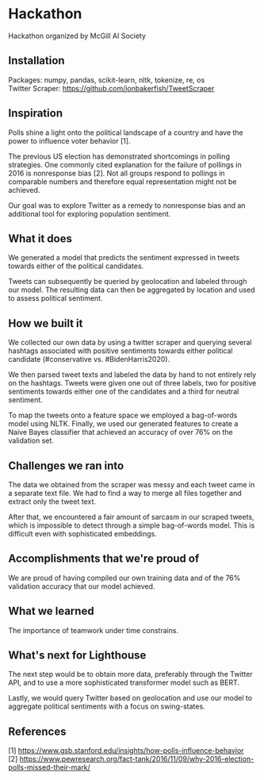 # Hackathon
Hackathon organized by McGill AI Society

## Installation
Packages: numpy, pandas, scikit-learn, nltk, tokenize, re, os   
Twitter Scraper: https://github.com/jonbakerfish/TweetScraper

## Inspiration
Polls shine a light onto the political landscape of a country and have the power to influence voter behavior [1]. 

The previous US election has demonstrated shortcomings in polling strategies. One commonly cited explanation for the failure of pollings in 2016 is nonresponse bias [2]. Not all groups respond to pollings in comparable numbers and therefore equal representation might not be achieved.

Our goal was to explore Twitter as a remedy to nonresponse bias and an additional tool for exploring population sentiment.  

## What it does
We generated a model that predicts the sentiment expressed in tweets towards either of the political candidates. 

Tweets can subsequently be queried by geolocation and labeled through our model. The resulting data can then be aggregated by location and used to assess political sentiment.

## How we built it
We collected our own data by using a twitter scraper and querying several hashtags associated with positive sentiments towards either political candidate (#conservative vs. #BidenHarris2020). 

We then parsed tweet texts and labeled the data by hand to not entirely rely on the hashtags. Tweets were given one out of three labels, two for positive sentiments towards either one of the candidates and a third for neutral sentiment.

To map the tweets onto a feature space we employed a bag-of-words model using NLTK. Finally, we used our generated features to create a Naive Bayes classifier that achieved an accuracy of over 76% on the validation set.
  
## Challenges we ran into
The data we obtained from the scraper was messy and each tweet came in a separate text file. We had to find a way to merge all files together and extract only the tweet text.

After that, we encountered a fair amount of sarcasm in our scraped tweets, which is impossible to detect through a simple bag-of-words model. This is difficult even with sophisticated embeddings.

## Accomplishments that we're proud of
We are proud of having compiled our own training data and of the 76% validation accuracy that our model achieved.

## What we learned
The importance of teamwork under time constrains.

## What's next for Lighthouse
The next step would be to obtain more data, preferably through the Twitter API, and to use a more sophisticated transformer model such as BERT.

Lastly, we would query Twitter based on geolocation and use our model to aggregate political sentiments with a focus on swing-states.

## References
[1] https://www.gsb.stanford.edu/insights/how-polls-influence-behavior  
[2] https://www.pewresearch.org/fact-tank/2016/11/09/why-2016-election-polls-missed-their-mark/
